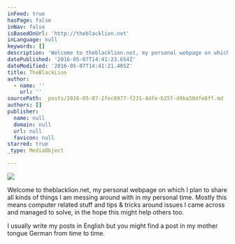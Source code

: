 ```yaml
---
inFeed: true
hasPage: false
inNav: false
isBasedOnUrl: 'http://theblacklion.net'
inLanguage: null
keywords: []
description: 'Welcome to theblacklion.net, my personal webpage on which I plan to share all kinds of things I am messing around with in my personal time. Mostly this means computer related stuff and tips & tricks around issues I came across and managed to solve, in the hope this might help others too. '
datePublished: '2016-05-07T14:41:23.654Z'
dateModified: '2016-05-07T14:41:21.485Z'
title: TheBlackLion
author:
  - name: ''
    url: ''
sourcePath: _posts/2016-05-07-2fec0977-f231-4dfe-b25f-d9ba50dfe6ff.md
authors: []
publisher:
  name: null
  domain: null
  url: null
  favicon: null
starred: true
_type: MediaObject

---
```

![](https://the-grid-user-content.s3-us-west-2.amazonaws.com/4410ff0f-cbfe-453b-a344-01367ebb5e84.jpg)

Welcome to theblacklion.net, my personal webpage on which I plan to share all kinds of things I am messing around with in my personal time. Mostly this means computer related stuff and tips & tricks around issues I came across and managed to solve, in the hope this might help others too. 

I usually write my posts in English but you might find a post in my mother tongue German from time to time.